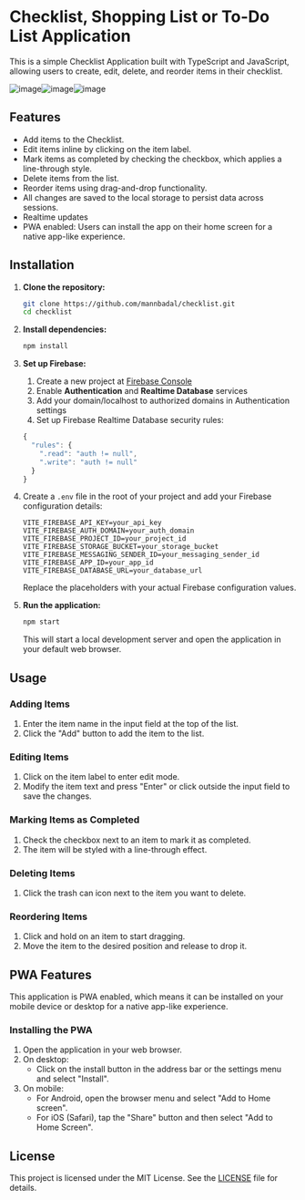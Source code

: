 # Checklist, Shopping List or To-Do List Application

This is a simple Checklist Application built with TypeScript and JavaScript, allowing users to create, edit, delete, and reorder items in their checklist.

![image](https://github.com/user-attachments/assets/22ea07fd-15de-4df9-9370-efb9dbf0da51)![image](https://github.com/user-attachments/assets/1b0ec11a-e4c0-4f31-ae47-4be592417595)![image](https://github.com/user-attachments/assets/575b538d-fea0-4818-b052-7c7cc1f3cff1)


## Features

- Add items to the Checklist.
- Edit items inline by clicking on the item label.
- Mark items as completed by checking the checkbox, which applies a line-through style.
- Delete items from the list.
- Reorder items using drag-and-drop functionality.
- All changes are saved to the local storage to persist data across sessions.
- Realtime updates
- PWA enabled: Users can install the app on their home screen for a native app-like experience.

## Installation

1. **Clone the repository:**

   ```sh
   git clone https://github.com/mannbadal/checklist.git
   cd checklist
   ```

2. **Install dependencies:**

   ```sh
   npm install
   ```

3. **Set up Firebase:**

   1. Create a new project at [Firebase Console](https://console.firebase.google.com)
   2. Enable **Authentication** and **Realtime Database** services
   3. Add your domain/localhost to authorized domains in Authentication settings
   4. Set up Firebase Realtime Database security rules:

   ```javascript
   {
     "rules": {
       ".read": "auth != null",
       ".write": "auth != null"
     }
   }
   ```

5. Create a `.env` file in the root of your project and add your Firebase configuration details:

   ```plaintext
   VITE_FIREBASE_API_KEY=your_api_key
   VITE_FIREBASE_AUTH_DOMAIN=your_auth_domain
   VITE_FIREBASE_PROJECT_ID=your_project_id
   VITE_FIREBASE_STORAGE_BUCKET=your_storage_bucket
   VITE_FIREBASE_MESSAGING_SENDER_ID=your_messaging_sender_id
   VITE_FIREBASE_APP_ID=your_app_id
   VITE_FIREBASE_DATABASE_URL=your_database_url
   ```

   Replace the placeholders with your actual Firebase configuration values.

5. **Run the application:**

   ```sh
   npm start
   ```

   This will start a local development server and open the application in your default web browser.

## Usage

### Adding Items

1. Enter the item name in the input field at the top of the list.
2. Click the "Add" button to add the item to the list.

### Editing Items

1. Click on the item label to enter edit mode.
2. Modify the item text and press "Enter" or click outside the input field to save the changes.

### Marking Items as Completed

1. Check the checkbox next to an item to mark it as completed.
2. The item will be styled with a line-through effect.

### Deleting Items

1. Click the trash can icon next to the item you want to delete.

### Reordering Items

1. Click and hold on an item to start dragging.
2. Move the item to the desired position and release to drop it.

## PWA Features

This application is PWA enabled, which means it can be installed on your mobile device or desktop for a native app-like experience.

### Installing the PWA

1. Open the application in your web browser.
2. On desktop:
   - Click on the install button in the address bar or the settings menu and select "Install".
3. On mobile:
   - For Android, open the browser menu and select "Add to Home screen".
   - For iOS (Safari), tap the "Share" button and then select "Add to Home Screen".

## License

This project is licensed under the MIT License. See the [LICENSE](LICENSE) file for details.
